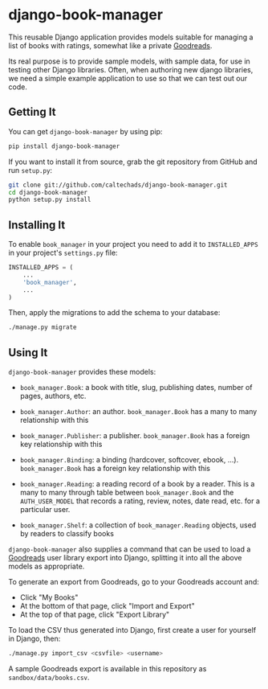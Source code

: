 # django-book-manager

This reusable Django application provides models suitable for managing a list of
books with ratings, somewhat like a private [Goodreads](https://goodreads.com).

Its real purpose is to provide sample models, with sample data, for use in
testing other Django libraries.  Often, when authoring new django libraries, we
need a simple example application to use so that we can test out our code.

## Getting It

You can get `django-book-manager` by using pip:

```bash
pip install django-book-manager
```

If you want to install it from source, grab the git repository from GitHub and run `setup.py`:

```bash
git clone git://github.com/caltechads/django-book-manager.git
cd django-book-manager
python setup.py install
```

## Installing It

To enable `book_manager` in your project you need to add it to `INSTALLED_APPS`
in your project's `settings.py` file:

```python
INSTALLED_APPS = (
    ...
    'book_manager',
    ...
)
```

Then, apply the migrations to add the schema to your database:

```bash
./manage.py migrate
```

## Using It

`django-book-manager` provides these models:

* `book_manager.Book`:  a book with title, slug, publishing dates, number of pages, authors, etc.
* `book_manager.Author`:  an author.  `book_manager.Book` has a many to many relationship with this
* `book_manager.Publisher`:  a publisher.  `book_manager.Book` has a foreign key relationship with this
* `book_manager.Binding`: a binding (hardcover, softcover, ebook, ...).  `book_manager.Book` has a foreign key relationship with this

* `book_manager.Reading`: a reading record of a book by a reader.  This is a many to many through table between `book_manager.Book`  and the `AUTH_USER_MODEL` that records a rating, review, notes, date read, etc. for a particular user.
* `book_manager.Shelf`: a collection of `book_manager.Reading` objects, used by readers to classify books

`django-book-manager` also supplies a command that can be used to load a
[Goodreads](https://goodreads.com) user library export into Django, splitting
it into all the above models as appropriate.

To generate an export from Goodreads, go to your Goodreads account and:

* Click "My Books"
* At the bottom of that page, click "Import and Export"
* At the top of that page, click "Export Library"

To load the CSV thus generated into Django, first create a user for yourself in Django, then:

```bash
./manage.py import_csv <csvfile> <username>
```

A sample Goodreads export is available in this repository as `sandbox/data/books.csv`.